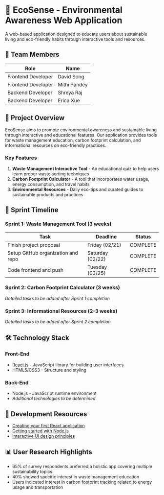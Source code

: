 # 🌿 EcoSense - Environmental Awareness Web Application

A web-based application designed to educate users about sustainable living and eco-friendly habits through interactive tools and resources.

## 👥 Team Members

| Role               | Name         |
| ------------------ | ------------ |
| Frontend Developer | David Song   |
| Frontend Developer | Mithi Pandey |
| Backend Developer  | Shreya Raj   |
| Backend Developer  | Erica Xue    |

## 🌟 Project Overview

EcoSense aims to promote environmental awareness and sustainable living through interactive and educational features. Our application provides tools for waste management education, carbon footprint calculation, and informational resources on eco-friendly practices.

### Key Features

1. **Waste Management Interactive Tool** - An educational quiz to help users learn proper waste sorting techniques
2. **Carbon Footprint Calculator** - A tool that incorporates water usage, energy consumption, and travel habits
3. **Environmental Resources** - Daily eco-tips and curated guides to sustainable products and practices

## 📅 Sprint Timeline

### Sprint 1: Waste Management Tool (3 weeks)

| Task                               | Deadline         | Status   |
| ---------------------------------- | ---------------- | -------- |
| Finish project proposal            | Friday (02/21)   | COMPLETE |
| Setup GitHub organization and repo | Saturday (02/22) | COMPLETE |
| Code frontend and push             | Tuesday (03/25)  | COMPLETE |

### Sprint 2: Carbon Footprint Calculator (3 weeks)

_Detailed tasks to be added after Sprint 1 completion_

### Sprint 3: Informational Resources (2-3 weeks)

_Detailed tasks to be added after Sprint 2 completion_

## 🛠️ Technology Stack

### Front-End

- [React.js](https://react.dev/) - JavaScript library for building user interfaces
- HTML5/CSS3 - Structure and styling

### Back-End

- Node.js - JavaScript runtime environment
- _Additional technologies to be determined_

## 🔗 Development Resources

- [Creating your first React application](https://react.dev/learn/creating-a-react-app)
- [Getting started with Node.js](https://nodejs.org/en/learn/getting-started/introduction-to-nodejs)
- [Interactive UI design principles](https://www.interaction-design.org/literature/topics/ui-design)

## 📊 User Research Highlights

- 65% of survey respondents preferred a holistic app covering multiple sustainability topics
- 40% showed specific interest in waste management education
- Users indicated interest in carbon footprint tracking related to energy usage and transportation
